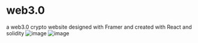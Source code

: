 # web3.0
a web3.0 crypto website designed with Framer and created with React and solidity
![image](https://user-images.githubusercontent.com/91984031/147844013-31693aab-5551-42ae-b8ac-28f899d13202.png)
![image](https://user-images.githubusercontent.com/91984031/147844017-07e3774e-eb17-471f-a398-fe02cfa45f42.png)

